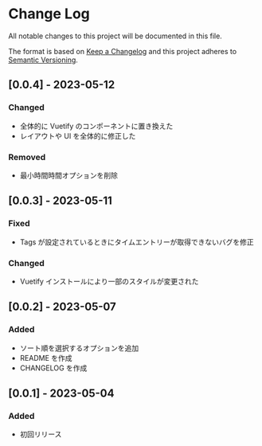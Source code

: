 # Change Log
All notable changes to this project will be documented in this file.

The format is based on [Keep a Changelog](http://keepachangelog.com/)
and this project adheres to [Semantic Versioning](http://semver.org/).

## [0.0.4] - 2023-05-12
### Changed
- 全体的に Vuetify のコンポーネントに置き換えた
- レイアウトや UI を全体的に修正した

### Removed
- 最小時間時間オプションを削除

## [0.0.3] - 2023-05-11
### Fixed
- Tags が設定されているときにタイムエントリーが取得できないバグを修正

### Changed
- Vuetify インストールにより一部のスタイルが変更された

## [0.0.2] - 2023-05-07
### Added
- ソート順を選択するオプションを追加
- README を作成
- CHANGELOG を作成

## [0.0.1] - 2023-05-04
### Added
- 初回リリース
